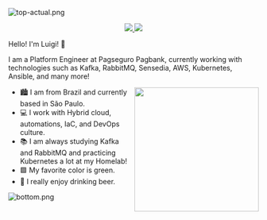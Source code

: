 ![top-actual.png](https://i.loli.net/2020/07/23/4AmGMceTnVoNaUi.png)

<p align = 'center'>
<a href="https://www.linkedin.com/in/luigimarqs/">
<img src="https://img.shields.io/badge/linkedin-%230077B5.svg?&style=for-the-badge&logo=linkedin&logoColor=white" /> 
</a>

<a href="https://twitter.com/LuigiOliveira__">
<img src="https://img.shields.io/badge/twitter-%231DA1F2.svg?&style=for-the-badge&logo=twitter&logoColor=white"/>
</a>
</p>

Hello! I'm Luigi! 🍄

I am a Platform Engineer at Pagseguro Pagbank, currently working with technologies such as Kafka, RabbitMQ, Sensedia, AWS, Kubernetes, Ansible, and many more!

<img align='right' width='250' src="https://thumbs.gfycat.com/WealthyCavernousHarlequinbug.webp"/>

* 🏙️ I am from Brazil and currently based in São Paulo.
* 💻 I work with Hybrid cloud, automations, IaC, and DevOps culture.
* 📚 I am always studying Kafka and RabbitMQ and practicing Kubernetes a lot at my Homelab!
* 🟩 My favorite color is green.
* 🍺 I really enjoy drinking beer.

![bottom.png](https://i.loli.net/2020/07/19/1zDkAijpWvwK2UO.png)
